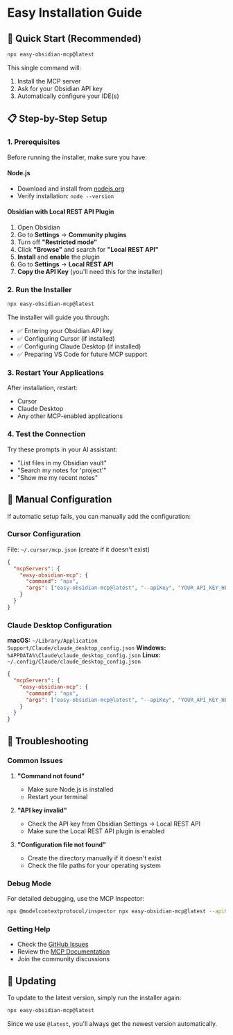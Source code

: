 # Easy Installation Guide

## 🚀 Quick Start (Recommended)

```bash
npx easy-obsidian-mcp@latest
```

This single command will:
1. Install the MCP server
2. Ask for your Obsidian API key
3. Automatically configure your IDE(s)

## 📋 Step-by-Step Setup

### 1. Prerequisites

Before running the installer, make sure you have:

#### Node.js
- Download and install from [nodejs.org](https://nodejs.org)
- Verify installation: `node --version`

#### Obsidian with Local REST API Plugin
1. Open Obsidian
2. Go to **Settings** → **Community plugins**
3. Turn off **"Restricted mode"**
4. Click **"Browse"** and search for **"Local REST API"**
5. **Install** and **enable** the plugin
6. Go to **Settings** → **Local REST API**
7. **Copy the API Key** (you'll need this for the installer)

### 2. Run the Installer

```bash
npx easy-obsidian-mcp@latest
```

The installer will guide you through:
- ✅ Entering your Obsidian API key
- ✅ Configuring Cursor (if installed)
- ✅ Configuring Claude Desktop (if installed)
- ✅ Preparing VS Code for future MCP support

### 3. Restart Your Applications

After installation, restart:
- Cursor
- Claude Desktop
- Any other MCP-enabled applications

### 4. Test the Connection

Try these prompts in your AI assistant:
- "List files in my Obsidian vault"
- "Search my notes for 'project'"
- "Show me my recent notes"

## 🔧 Manual Configuration

If automatic setup fails, you can manually add the configuration:

### Cursor Configuration

File: `~/.cursor/mcp.json` (create if it doesn't exist)

```json
{
  "mcpServers": {
    "easy-obsidian-mcp": {
      "command": "npx",
      "args": ["easy-obsidian-mcp@latest", "--apiKey", "YOUR_API_KEY_HERE"]
    }
  }
}
```

### Claude Desktop Configuration

**macOS:** `~/Library/Application Support/Claude/claude_desktop_config.json`
**Windows:** `%APPDATA%\Claude\claude_desktop_config.json`
**Linux:** `~/.config/Claude/claude_desktop_config.json`

```json
{
  "mcpServers": {
    "easy-obsidian-mcp": {
      "command": "npx",
      "args": ["easy-obsidian-mcp@latest", "--apiKey", "YOUR_API_KEY_HERE"]
    }
  }
}
```

## 🐛 Troubleshooting

### Common Issues

1. **"Command not found"**
   - Make sure Node.js is installed
   - Restart your terminal

2. **"API key invalid"**
   - Check the API key from Obsidian Settings → Local REST API
   - Make sure the Local REST API plugin is enabled

3. **"Configuration file not found"**
   - Create the directory manually if it doesn't exist
   - Check the file paths for your operating system

### Debug Mode

For detailed debugging, use the MCP Inspector:

```bash
npx @modelcontextprotocol/inspector npx easy-obsidian-mcp@latest --apiKey YOUR_API_KEY
```

### Getting Help

- Check the [GitHub Issues](https://github.com/your-username/easy-obsidian-mcp/issues)
- Review the [MCP Documentation](https://modelcontextprotocol.io/)
- Join the community discussions

## 🔄 Updating

To update to the latest version, simply run the installer again:

```bash
npx easy-obsidian-mcp@latest
```

Since we use `@latest`, you'll always get the newest version automatically.